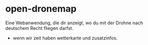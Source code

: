 # open-dronemap
Eine Webanwendung, die dir anzeigt, wo du mit der Drohne nach deutschem Recht fliegen darfst.
+ wenn wir zeit haben wetterkarte und zusatzinfos.
